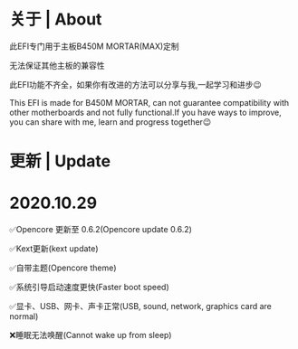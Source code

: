 # 关于 | About
此EFI专门用于主板B450M MORTAR(MAX)定制

无法保证其他主板的兼容性

此EFI功能不齐全，如果你有改进的方法可以分享与我,一起学习和进步😉

This EFI is made for B450M MORTAR, can not guarantee compatibility with other motherboards and not fully functional.If you have ways to improve, you can share with me, learn and progress together😉

# 更新 | Update

# 2020.10.29

✅Opencore 更新至 0.6.2(Opencore update 0.6.2)

✅Kext更新(kext update)

✅自带主题(Opencore theme)

✅系统引导启动速度更快(Faster boot speed)

✅显卡、USB、网卡、声卡正常(USB, sound, network, graphics card are normal)

❌睡眠无法唤醒(Cannot wake up from sleep)
